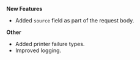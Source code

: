 **New Features**

* Added ```source``` field as part of the request body.

**Other**

* Added printer failure types.
* Improved logging.